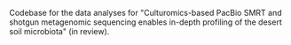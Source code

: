 Codebase for the data analyses for "Culturomics-based PacBio SMRT and shotgun metagenomic sequencing enables in-depth profiling of the desert soil microbiota" (in review).
